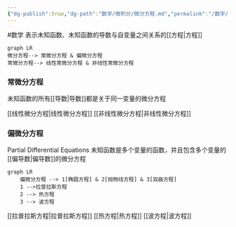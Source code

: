 ```yaml
---
{"dg-publish":true,"dg-path":"数学/微积分/微分方程.md","permalink":"/数学/微积分/微分方程/","dgPassFrontmatter":true,"noteIcon":"","created":"2024-05-21T15:20:28.217+08:00","updated":"2024-05-24T16:22:04.977+08:00"}
---
```


#数学 
表示未知函数、未知函数的导数与自变量之间关系的[[方程\|方程]]
```mermaid
graph LR
微分方程--> 常微分方程 & 偏微分方程
常微分方程--> 线性常微分方程 & 非线性常微分方程
```

### 常微分方程
未知函数的所有[[导数\|导数]]都是关于同一变量的微分方程

[[线性微分方程\|线性微分方程]]
[[非线性微分方程\|非线性微分方程]]

### 偏微分方程
Partial Differential Equations
未知函数是多个变量的函数，并且包含多个变量的[[偏导数\|偏导数]]的微分方程

```mermaid
graph LR
	偏微分方程 --> 1[椭圆方程] & 2[抛物线方程] & 3[双曲方程]
	1 -->拉普拉斯方程
	2 --> 热方程
	3 --> 波方程
```
[[拉普拉斯方程\|拉普拉斯方程]]
[[热方程\|热方程]]
[[波方程\|波方程]]

